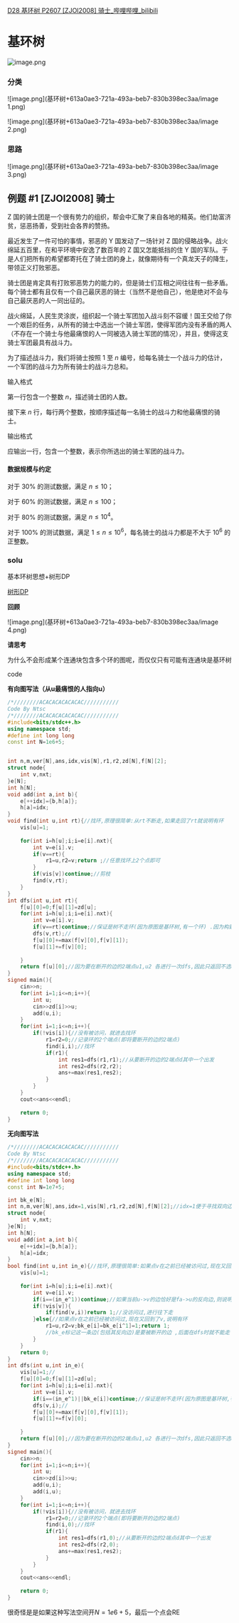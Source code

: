 [D28 基环树 P2607 [ZJOI2008] 骑士_哔哩哔哩_bilibili](https://www.bilibili.com/video/BV1Aa411Q7qp/?spm_id_from=333.999.0.0)


# 基环树





![image.png](基环树+613a0ae3-721a-493a-beb7-830b398ec3aa/image.png)

### 分类

![image.png](基环树+613a0ae3-721a-493a-beb7-830b398ec3aa/image 1.png)

![image.png](基环树+613a0ae3-721a-493a-beb7-830b398ec3aa/image 2.png)

### 思路

![image.png](基环树+613a0ae3-721a-493a-beb7-830b398ec3aa/image 3.png)

## 例题 #1 [ZJOI2008] 骑士

Z 国的骑士团是一个很有势力的组织，帮会中汇聚了来自各地的精英。他们劫富济贫，惩恶扬善，受到社会各界的赞扬。

最近发生了一件可怕的事情，邪恶的 Y 国发动了一场针对 Z 国的侵略战争。战火绵延五百里，在和平环境中安逸了数百年的 Z 国又怎能抵挡的住 Y 国的军队。于是人们把所有的希望都寄托在了骑士团的身上，就像期待有一个真龙天子的降生，带领正义打败邪恶。

骑士团是肯定具有打败邪恶势力的能力的，但是骑士们互相之间往往有一些矛盾。每个骑士都有且仅有一个自己最厌恶的骑士（当然不是他自己），他是绝对不会与自己最厌恶的人一同出征的。

战火绵延，人民生灵涂炭，组织起一个骑士军团加入战斗刻不容缓！国王交给了你一个艰巨的任务，从所有的骑士中选出一个骑士军团，使得军团内没有矛盾的两人（不存在一个骑士与他最痛恨的人一同被选入骑士军团的情况），并且，使得这支骑士军团最具有战斗力。

为了描述战斗力，我们将骑士按照 $1$ 至 $n$ 编号，给每名骑士一个战斗力的估计，一个军团的战斗力为所有骑士的战斗力总和。

输入格式

第一行包含一个整数 $n$，描述骑士团的人数。

接下来 $n$ 行，每行两个整数，按顺序描述每一名骑士的战斗力和他最痛恨的骑士。

输出格式

应输出一行，包含一个整数，表示你所选出的骑士军团的战斗力。

#### 数据规模与约定

对于 $30\%$ 的测试数据，满足 $n \le 10$；

对于 $60\%$ 的测试数据，满足 $n \le 100$；

对于 $80\%$ 的测试数据，满足 $n \le 10 ^4$。

对于 $100\%$ 的测试数据，满足 $1\le n \le 10^6$，每名骑士的战斗力都是不大于 $10^6$ 的正整数。

### solu

基本环树思想+树形DP

[树形DP](https://flowus.cn/bd161420-d482-42ed-b8cd-59f52c441a9a)

**回顾**

![image.png](基环树+613a0ae3-721a-493a-beb7-830b398ec3aa/image 4.png)

**请思考**

为什么不会形成某个连通块包含多个环的图呢，而仅仅只有可能有连通块是基环树

code

**有向图写法（从u最痛恨的人指向u）**

```C++
/*////////ACACACACACACAC///////////
Code By Ntsc
/*////////ACACACACACACAC///////////
#include<bits/stdc++.h>
using namespace std;
#define int long long
const int N=1e6+5;


int n,m,ver[N],ans,idx,vis[N],r1,r2,zd[N],f[N][2];
struct node{
	int v,nxt;
}e[N];
int h[N];
void add(int a,int b){
	e[++idx]={b,h[a]};
	h[a]=idx;
}
void find(int u,int rt){//找环,原理很简单:从rt不断走,如果走回了rt就说明有环 
	vis[u]=1;
	
	for(int i=h[u];i;i=e[i].nxt){
		int v=e[i].v;
		if(v==rt){
			r1=u,r2=v;return ;//任意找环上2个点即可 
		}
		if(vis[v])continue;//剪枝 
		find(v,rt);
	}
} 
int dfs(int u,int rt){
	f[u][0]=0;f[u][1]=zd[u];
	for(int i=h[u];i;i=e[i].nxt){
		int v=e[i].v;
		if(v==rt)continue;//保证是树不走环(因为原图是基环树,有一个环) .因为构建的是单向边树,因此不用担心往fa走,无需判定和记录 
		dfs(v,rt);//
		f[u][0]+=max(f[v][0],f[v][1]);
		f[u][1]+=f[v][0];
		
	}
	return f[u][0];//因为要在断开的边的2端点u1,u2 各进行一次dfs,因此只返回不选u的最大值,避免 u1,u2同时选 
}
signed main(){
	cin>>n;
	for(int i=1;i<=n;i++){
		int u;
		cin>>zd[i]>>u;
		add(u,i);
	}
	for(int i=1;i<=n;i++){
		if(!vis[i]){//没有被访问，就进去找环 
			r1=r2=0;//记录环的2个端点(即将要断开的边的2端点) 
			find(i,i);//找环	
			if(r1){
				int res1=dfs(r1,r1);//从要断开的边的2端点d其中一个出发 
				int res2=dfs(r2,r2);
				ans+=max(res1,res2);
			}
		}
	}
	cout<<ans<<endl;
	
	return 0;
}

```

**无向图写法**

```C++
/*////////ACACACACACACAC///////////
Code By Ntsc
/*////////ACACACACACACAC///////////
#include<bits/stdc++.h>
using namespace std;
#define int long long
const int N=1e7+5;

int bk_e[N]; 
int n,m,ver[N],ans,idx=1,vis[N],r1,r2,zd[N],f[N][2];//idx=1便于寻找双向边 
struct node{
	int v,nxt;
}e[N];
int h[N];
void add(int a,int b){
	e[++idx]={b,h[a]};
	h[a]=idx;
}
bool find(int u,int in_e){//找环,原理很简单:如果点v在之前已经被访问过,现在又回到了v,说明有环 
	vis[u]=1;
	
	for(int i=h[u];i;i=e[i].nxt){
		int v=e[i].v;
		if(i==(in_e^1))continue;//如果当前u->v的边恰好是fa->u的反向边,则说明走回头路了 
		if(!vis[v]){
			if(find(v,i))return 1;//没访问过,进行往下走 
		}else{//如果点v在之前已经被访问过,现在又回到了v,说明有环 
			r1=u,r2=v;bk_e[i]=bk_e[i^1]=1;return 1; 
			//bk_e标记这一条边(包括其反向边)是要被断开的边 ,后面在dfs时就不能走 
		}
	}
	return 0;
}
int dfs(int u,int in_e){
	vis[u]=1;//
	f[u][0]=0;f[u][1]=zd[u];
	for(int i=h[u];i;i=e[i].nxt){
		int v=e[i].v;
		if(i==(in_e^1)||bk_e[i])continue;//保证是树不走环(因为原图是基环树,有一个环) .因为构建的是无向边树,因此需判定和记录入边in_e 
		dfs(v,i);//
		f[u][0]+=max(f[v][0],f[v][1]);
		f[u][1]+=f[v][0];
		
	}
	return f[u][0];//因为要在断开的边的2端点u1,u2 各进行一次dfs,因此只返回不选u的最大值,避免 u1,u2同时选 
}
signed main(){
	cin>>n;
	for(int i=1;i<=n;i++){
		int u;
		cin>>zd[i]>>u;
		add(u,i);
		add(i,u); 
	}
	for(int i=1;i<=n;i++){
		if(!vis[i]){//没有被访问，就进去找环 
			r1=r2=0;//记录环的2个端点(即将要断开的边的2端点) 
			find(i,0);//找环	
			if(r1){
				int res1=dfs(r1,0);//从要断开的边的2端点d其中一个出发 
				int res2=dfs(r2,0);
				ans+=max(res1,res2);
			}
		}
	}
	cout<<ans<<endl;
	
	return 0;
}

```

很奇怪是是如果这种写法空间开$N=1e6+5$，最后一个点会RE

